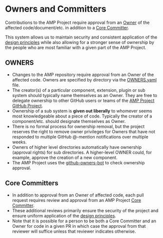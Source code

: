 # Owners and Committers

Contributions to the AMP Project require approval from an [Owner](#owners) of the affected code/document/etc. in addition to a [Core Committer](#core-committers).

This system allows us to maintain security and consistent application of the [design principles](./DESIGN_PRINCIPLES.md) while also allowing for a stronger sense of ownership by the people who are most familiar with a given part of the AMP Project.

## OWNERS

* Changes to the AMP repository require approval from an Owner of the affected code.  Owners are specified by directory via the [OWNERS.yaml](https://github.com/ampproject/amphtml/search?utf8=%E2%9C%93&q=filename%3AOWNERS.yaml&type=Code) file.
* The creator(s) of a particular component, extension, plugin or sub system should typically name themselves as an Owner.  They are free to delegate ownership to other GitHub users or teams of the [AMP Project GitHub Project](https://github.com/ampproject).
* Ownership of a sub system is **given out liberally** to whomever seems most knowledgeable about a piece of code. Typically the creator of a component/etc. should designate themselves as Owner.
* There is no formal process for ownership removal, but the project reserves the right to remove owner privileges for Owners that have not responded to multiple GitHub @-mention notifications over multiple weeks.
* Owners of higher level directories automatically have ownership (approval rights) for sub directories.  A higher-level OWNER could, for example, approve the creation of a new component.
* The AMP Project uses the [github-owners-bot](https://github.com/google/github-owners-bot) to check ownership approval.

## Core Committers

* In addition to approval from an Owner of affected code, each pull request requires review and approval from an AMP Project [Core Committer](../GOVERNANCE.md#list-of-core-committers).
* These additional reviews primarily ensure the security of the project and ensure uniform application of the [design principles](./DESIGN_PRINCIPLES.md).
* Note that it is possible for a person to be both a Core Committer and an Owner for code in a given PR in which case the approval from that reviewer will suffice unless that reviewer indicates otherwise.
